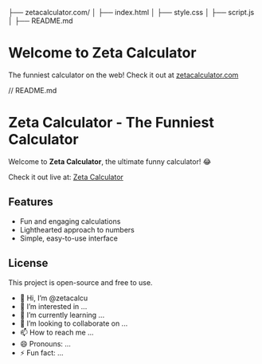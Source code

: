 ├── zetacalculator.com/
│   ├── index.html
│   ├── style.css
│   ├── script.js
│   ├── README.md

<body>
    <h1>Welcome to Zeta Calculator</h1>
    <p>The funniest calculator on the web! Check it out at <a href="https://zetacalculator.com" target="_blank">zetacalculator.com</a></p>
    <script src="script.js"></script>
</body>
</html>

// README.md
# Zeta Calculator - The Funniest Calculator

Welcome to **Zeta Calculator**, the ultimate funny calculator! 😂

Check it out live at: [Zeta Calculator](https://zetacalculator.com)

## Features
- Fun and engaging calculations
- Lighthearted approach to numbers
- Simple, easy-to-use interface

## License
This project is open-source and free to use.
- 👋 Hi, I’m @zetacalcu
- 👀 I’m interested in ...
- 🌱 I’m currently learning ...
- 💞️ I’m looking to collaborate on ...
- 📫 How to reach me ...
- 😄 Pronouns: ...
- ⚡ Fun fact: ...

<!---
zetacalcu/zetacalcu is a ✨ special ✨ repository because its `README.md` (this file) appears on your GitHub profile.
You can click the Preview link to take a look at your changes.
--->
